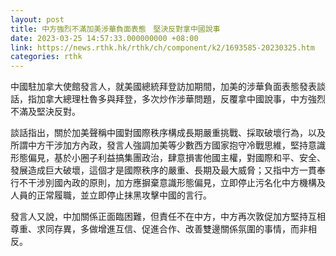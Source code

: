 ```yaml
---
layout: post
title: 中方強烈不滿加美涉華負面表態　堅決反對拿中國說事
date: 2023-03-25 14:57:33.000000000 +08:00
link: https://news.rthk.hk/rthk/ch/component/k2/1693585-20230325.htm
categories: rthk
---
```


中國駐加拿大使館發言人，就美國總統拜登訪加期間，加美的涉華負面表態發表談話，指加拿大總理杜魯多與拜登，多次炒作涉華問題，反覆拿中國說事，中方強烈不滿及堅決反對。

談話指出，關於加美聲稱中國對國際秩序構成長期嚴重挑戰、採取破壞行為，以及所謂中方干涉加方內政，發言人強調加美等少數西方國家抱守冷戰思維，堅持意識形態偏見，基於小圈子利益搞集團政治，肆意損害他國主權，對國際和平、安全、發展造成巨大破壞，這個才是國際秩序的嚴重、長期及最大威脅；又指中方一貫奉行不干涉別國內政的原則，加方應摒棄意識形態偏見，立即停止污名化中方機構及人員的正常履職，並立即停止抹黑攻擊中國的言行。

發言人又說，中加關係正面臨困難，但責任不在中方，中方再次敦促加方堅持互相尊重、求同存異，多做增進互信、促進合作、改善雙邊關係氛圍的事情，而非相反。
